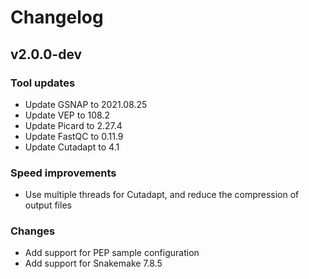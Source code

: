 # Changelog

<!--
Newest changes should be on top.

This document is user facing. Please word the changes in such a way
that users understand how the changes affect the new version.
-->

## v2.0.0-dev

### Tool updates
- Update GSNAP to 2021.08.25
- Update VEP to 108.2
- Update Picard to 2.27.4
- Update FastQC to 0.11.9
- Update Cutadapt to 4.1

### Speed improvements
- Use multiple threads for Cutadapt, and reduce the compression of output files

### Changes
- Add support for PEP sample configuration
- Add support for Snakemake 7.8.5
